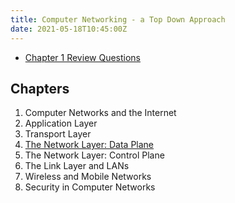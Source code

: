 ```yaml
---
title: Computer Networking - a Top Down Approach
date: 2021-05-18T10:45:00Z
---
```


* [Chapter 1 Review Questions](20210518104627-chapter-1-review-questions.md)

## Chapters

1. Computer Networks and the Internet
2. Application Layer
3. Transport Layer
4. [The Network Layer: Data Plane](20210627075739-the-network-layer-data-plane.md)
5. The Network Layer: Control Plane
6. The Link Layer and LANs
7. Wireless and Mobile Networks
8. Security in Computer Networks
